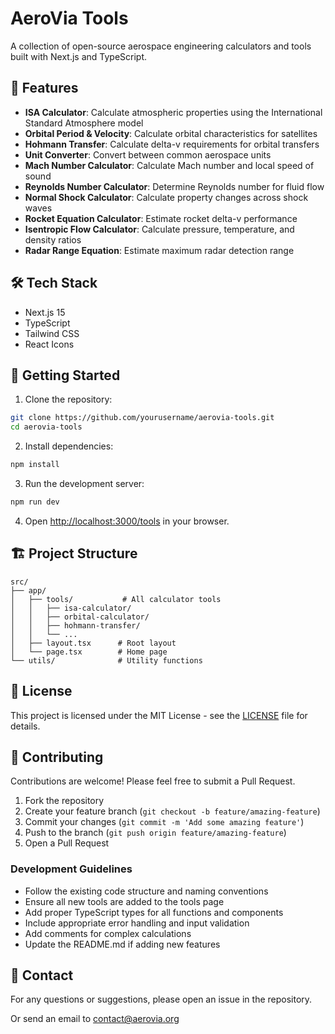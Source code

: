 # AeroVia Tools

A collection of open-source aerospace engineering calculators and tools built with Next.js and TypeScript.

## 🚀 Features

- **ISA Calculator**: Calculate atmospheric properties using the International Standard Atmosphere model
- **Orbital Period & Velocity**: Calculate orbital characteristics for satellites
- **Hohmann Transfer**: Calculate delta-v requirements for orbital transfers
- **Unit Converter**: Convert between common aerospace units
- **Mach Number Calculator**: Calculate Mach number and local speed of sound
- **Reynolds Number Calculator**: Determine Reynolds number for fluid flow
- **Normal Shock Calculator**: Calculate property changes across shock waves
- **Rocket Equation Calculator**: Estimate rocket delta-v performance
- **Isentropic Flow Calculator**: Calculate pressure, temperature, and density ratios
- **Radar Range Equation**: Estimate maximum radar detection range

## 🛠️ Tech Stack

- Next.js 15
- TypeScript
- Tailwind CSS
- React Icons

## 🚀 Getting Started

1. Clone the repository:

```bash
git clone https://github.com/yourusername/aerovia-tools.git
cd aerovia-tools
```

2. Install dependencies:

```bash
npm install
```

3. Run the development server:

```bash
npm run dev
```

4. Open [http://localhost:3000/tools](http://localhost:3000/tools) in your browser.

## 🏗️ Project Structure

```
src/
├── app/
│   ├── tools/           # All calculator tools
│   │   ├── isa-calculator/
│   │   ├── orbital-calculator/
│   │   ├── hohmann-transfer/
│   │   └── ...
│   ├── layout.tsx      # Root layout
│   └── page.tsx        # Home page
└── utils/              # Utility functions
```

## 📝 License

This project is licensed under the MIT License - see the [LICENSE](LICENSE) file for details.

## 🤝 Contributing

Contributions are welcome! Please feel free to submit a Pull Request.

1. Fork the repository
2. Create your feature branch (`git checkout -b feature/amazing-feature`)
3. Commit your changes (`git commit -m 'Add some amazing feature'`)
4. Push to the branch (`git push origin feature/amazing-feature`)
5. Open a Pull Request

### Development Guidelines

- Follow the existing code structure and naming conventions
- Ensure all new tools are added to the tools page
- Add proper TypeScript types for all functions and components
- Include appropriate error handling and input validation
- Add comments for complex calculations
- Update the README.md if adding new features

## 📧 Contact

For any questions or suggestions, please open an issue in the repository.

Or send an email to contact@aerovia.org

